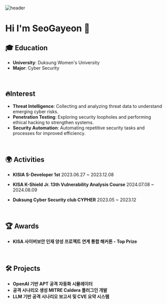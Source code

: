 ![header](https://capsule-render.vercel.app/api?type=waving&color=auto&height=200&section=header&text=seoaeon&fontSize=90)

# Hi I'm SeoGayeon 👋

## 🎓 Education
- **University**: Duksung Women's University
- **Major**: Cyber Security

<br>

## 🔥Interest
- **Threat Intelligence**: Collecting and analyzing threat data to understand emerging cyber risks.
- **Penetration Testing**: Exploring security loopholes and performing ethical hacking to strengthen systems.
- **Security Automation**: Automating repetitive security tasks and processes for improved efficiency.

<br>

## 🌍 Activities
- **KISIA S-Developer 1st**
  2023.06.27 ~ 2023.12.08

- **KISA K-Shield Jr. 13th Vulnerability Analysis Course**
  2024.07.08 ~ 2024.08.09

- **Duksung Cyber Security club CYPHER**
  2023.05 ~ 2023.12


<br>

## 🏆 Awards
- **KISA 사이버보안 인재 양성 프로젝트 연계 통합 해커톤 - Top Prize**

<br>

## 🛠️ Projects
- **OpenAI 기반 APT 공격 자동화 시뮬레이터**
- **공격 시나리오 생성 MITRE Caldera 플러그인 개발**
- **LLM 기반 공격 시나리오 보고서 및 CVE 요약 시스템**


<!--
**seoaeon/seoaeon** is a ✨ _special_ ✨ repository because its `README.md` (this file) appears on your GitHub profile.

Here are some ideas to get you started:

- 🔭 I’m currently working on ...
- 🌱 I’m currently learning ...
- 👯 I’m looking to collaborate on ...
- 🤔 I’m looking for help with ...
- 💬 Ask me about ...
- 📫 How to reach me: ...
- 😄 Pronouns: ...
- ⚡ Fun fact: ...


[![Anurag's GitHub stats](https://github-readme-stats.vercel.app/api?username=seoaeon)](https://github.com/anuraghazra/github-readme-stats)

[![Top Langs](https://github-readme-stats.vercel.app/api/top-langs/?username=seoaeon)](https://github.com/anuraghazra/github-readme-stats)
-->
